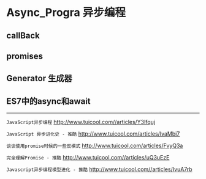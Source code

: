 # Async_Progra 异步编程

## callBack

## promises

## Generator 生成器

## ES7中的async和await

---

`JavaScript异步编程` 
http://www.tuicool.com//articles/Y3Ifquj

`JavaScript 异步进化史 - 推酷`
http://www.tuicool.com/articles/IvaMbi7

`谈谈使用promise时候的一些反模式`
http://www.tuicool.com/articles/FvyQ3a

`完全理解Promise - 推酷`
http://www.tuicool.com//articles/uQ3uEzE

`Javascript异步编程模型进化 - 推酷`
http://www.tuicool.com//articles/IvuA7rb 
